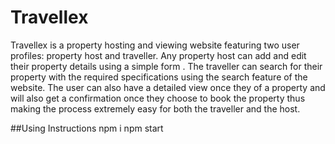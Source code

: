 # Travellex

Travellex is a property hosting and viewing website featuring two user profiles: property host and traveller. Any property host can add and edit their property details using a 
simple form . The traveller can search for their property with the required specifications using the search feature of the website. The user can also have a detailed view once they
of a property and will also get a confirmation once they choose to book the property thus making the process extremely easy for both the traveller and the host.

##Using Instructions
npm i
npm start
